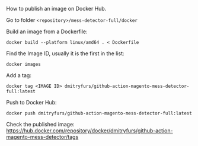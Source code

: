 How to publish an image on Docker Hub.

Go to folder `<repository>/mess-detector-full/docker`

Build an image from a Dockerfile:
```shell
docker build --platform linux/amd64 . < Dockerfile
```

Find the Image ID, usually it is the first in the list:
```shell
docker images
```

Add a tag:
```shell
docker tag <IMAGE ID> dmitryfurs/github-action-magento-mess-detector-full:latest
```

Push to Docker Hub:
```shell
docker push dmitryfurs/github-action-magento-mess-detector-full:latest
```

Check the published image:
https://hub.docker.com/repository/docker/dmitryfurs/github-action-magento-mess-detector/tags
